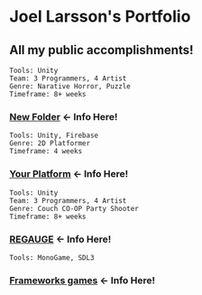 # Joel Larsson's Portfolio

All my **public** accomplishments!
--- 

```
Tools: Unity
Team: 3 Programmers, 4 Artist
Genre: Narative Horror, Puzzle
Timeframe: 8+ weeks
```
### [New Folder](New%20Folder) ← Info Here!

```
Tools: Unity, Firebase
Genre: 2D Platformer
Timeframe: 4 weeks
```
### [Your Platform](Your%20Platform) ← Info Here!

```
Tools: Unity
Team: 3 Programmers, 4 Artist
Genre: Couch CO-OP Party Shooter
Timeframe: 8+ weeks
```
### [REGAUGE](REGAUGE) ← Info Here!

```
Tools: MonoGame, SDL3
```
### [Frameworks games](Frameworks%20games) ← Info Here!
